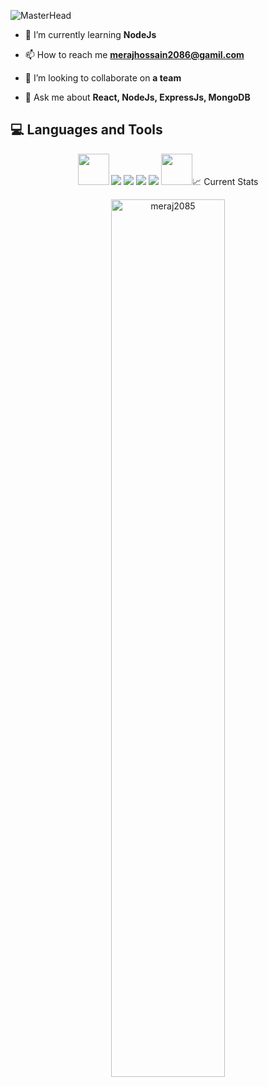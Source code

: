 ![MasterHead](https://github.com/meraj2085/meraj2085/blob/main/banner-img.png)

- 🌱 I’m currently learning **NodeJs**

- 📫 How to reach me **merajhossain2086@gamil.com**

- 👯 I’m looking to collaborate on **a team**

- 💬 Ask me about **React, NodeJs, ExpressJs, MongoDB**

## :computer: Languages and Tools

<p align="center">
<img src="https://github.com/meraj2085/meraj2085/blob/main/images/html-icon.svg" width="50" height="50/>
<img src="https://github.com/meraj2085/meraj2085/blob/main/images/css-icon.svg"/>
<img src="https://github.com/meraj2085/meraj2085/blob/main/images/javaScript-icon.svg"/>
<img src="https://github.com/meraj2085/meraj2085/blob/main/images/react-icon.svg"/>
<img src="https://github.com/meraj2085/meraj2085/blob/main/images/tailwindcss-icon.svg"/>
<img src="https://github.com/meraj2085/meraj2085/blob/main/images/boootstrap-icon.svg"/>
<img src="https://github.com/meraj2085/meraj2085/blob/main/images/nodejs-icon.svg" width="50" height="50/>
</p>

## :chart_with_upwards_trend: Current Stats
<br />
<p align="center">
  <img width="60%" src="https://github-readme-streak-stats.herokuapp.com/?user=meraj2085&" alt="meraj2085" />
</p>
